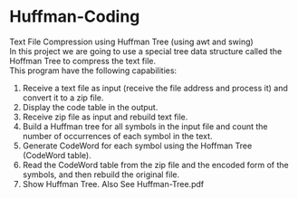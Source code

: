 # Huffman-Coding
Text File Compression using Huffman Tree (using awt and swing)<br/>
In this project we are going to use a special tree data structure called the Hoffman Tree to compress the text file.<br/>
This program have the following capabilities:
1. Receive a text file as input (receive the file address and process it) and convert it to a zip file.
2. Display the code table in the output.
3. Receive zip file as input and rebuild text file.
4. Build a Huffman tree for all symbols in the input file and count the number of occurrences of each symbol in the text.
5. Generate CodeWord for each symbol using the Hoffman Tree (CodeWord table).
6. Read the CodeWord table from the zip file and the encoded form of the symbols, and then rebuild the original file.
7. Show Huffman Tree.
Also See Huffman-Tree.pdf
